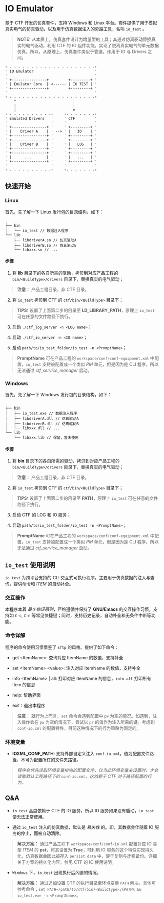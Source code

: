 # IO Emulator

基于 CTF 开发的仿真套件，支持 Windows 和 Linux 平台。套件提供了用于模拟真实电气的仿真驱动，以及用于仿真数据注入的旁路工具，名叫 `io_test` 。

> **NOTE:** 从本质上，仿真套件设计为增量型的工具；其通过仿真驱动替换真实的电气驱动，利用 CTF 的 IO 组件功能，实现了脱离真实电气的单元数据仿真。所以，从原理上，仿真套件类似于管道，作用于 IO 与 Drivers 之间。

```
+ - - - - - - - - - - - - - - - - - - - -+
' IO Emulator                            '
'                                        '
' +----------------+         +---------+ '
' | Emulator Core  | <------ | IO TEST | '
' +----------------+         +---------+ '
'                                        '
+ - - - - - - - - - - - - - - - - - - - -+
    ^                          |
    |                          |
    |                          v
+ - - - - - - - - - -+     +- - - - - - -+
' Emulated Drivers   '     ' CTF         '
'                    '     '             '
' +----------------+ '     ' +---------+ '
' |    Driver A    | ' --> ' |   IO    | '
' +----------------+ '     ' +---------+ '
' +----------------+ '     ' +---------+ '
' |    Driver B    | '     ' |   LOG   | '
' +----------------+ '     ' +---------+ '
' +----------------+ '     ' +---------+ '
' |      ...       | '     ' |   ...   | '
' +----------------+ '     ' +---------+ '
'                    '     '             '
+ - - - - - - - - - -+     +- - - - - - -+
```

## 快速开始

### Linux

首先，先了解一下 Linux 发行包的目录结构，如下：

```
.
├── bin
│   └── io_test // 数据注入程序
└── lib
    ├── libdriverA.so // 仿真驱动A
    ├── libdriverB.so // 仿真驱动B
    └── libxxx.so // ...
```

#### 步骤

1. 将 **lib** 目录下的各自所需的驱动，拷贝到对应产品工程的 `bin/<BuildType>/drivers` 目录下，替换真实的电气驱动；

> **注意：** 产品工程目录，非 CTF 目录。

2. 将 `io_test` 拷贝到 CTF 的 `ctf/bin/<BuildType>` 目录下；

> **TIPS:** 设置了上面第二步的目录至 **LD_LIBRARY_PATH**，原理上 `io_test` 可在任意的文件路径下执行。

3. 启动 `./ctf_log_server -n <LOG name>`；

4. 启动 `./ctf_io_server -n <IO name>`；

5. 启动 `path/to/io_test_folder/io_test -n <PromptName>`；

> **PromptName** 可在产品工程的 `workspace/conf/conf-equipment.xml` 中配置，`io_test` 支持被配置成一个类似 *PM* 单元，但是因为是 CLI 程序，所以无法通过 *ctf_service_manager* 启动。

### Windows

首先，先了解一下 Windows 发行包的目录结构，如下：

```
.
├── bin
│   ├── io_test.exe // 数据注入程序
│   ├── libdriverA.dll // 仿真驱动A
│   ├── libdriverB.dll // 仿真驱动B
│   └── libxxx.dll // ...
└── lib
    └── libxxx.lib // 保留，暂未使用
```

#### 步骤

1. 将 **bin** 目录下的各自所需的驱动，拷贝到对应产品工程的 `bin/<BuildType>/drivers` 目录下，替换真实的电气驱动；

> **注意：** 产品工程目录，非 CTF 目录。

2. 将 `io_test` 拷贝到 CTF 的 `ctf/bin/<BuildType>` 目录下；

> **TIPS:** 设置了上面第二步的目录至 **PATH**，原理上 `io_test` 可在任意的文件路径下执行。

3. 启动 CTF 的 LOG 和 IO 服务；

5. 启动 `path/to/io_test_folder/io_test -n <PromptName>`；

> **PromptName** 可在产品工程的 `workspace/conf/conf-equipment.xml` 中配置，`io_test` 支持被配置成一个类似 *PM* 单元，但是因为是 CLI 程序，所以无法通过 *ctf_service_manager* 启动。

## `io_test` 使用说明

`io_test` 为跨平台支持的 CLI 交互式可执行程序。主要用于仿真数据的注入与查询，提供命令和 *ITEM* 的自动补全。

### 交互操作

本程序本着 *最小惊讶原则*，严格遵循并保持了 **GNU/Emacs** 的交互操作习惯，支持如 `C-c`, `C-n` 等常见快捷键；同时，支持历史记录，自动补全和无条件中断等功能。

### 命令详解

程序的命令使用习惯借鉴了 `sftp` 的风格。提供了如下命令：

+ get \<ItemName\>: 查询对应 ItemName 的数值，支持补全

+ set \<ItemName\> \<value\>: 注入对应 ItemName 的数值，支持补全

+ info \<ItemName\> | all: 打印对应 ItemName 的信息，`info all` 打印所有 Item 的信息

+ help: 帮助界面

+ exit：退出本程序

> **注意：** 就行为上而言，`set` 命令会遇到配置中 `pw` 为空的情况。如遇到，注入操作会在 `pw` 为空的情况下，尝试以 `pr` 的值作为注入所需的键。考虑到 `conf-io.xml` 的配置特性，目前这种情况下的行为策略为固定的。

### 环境变量

+ **IOXML_CONF_PATH**: 支持外部自定义注入 `conf-io.xml`。值为配置文件路径，不可为配置所在的文件夹路径。

> *程序会优先读取环境变量指向的配置文件，仅当此环境变量未设置时，才会读取默认工程路径下的 `conf-io.xml`，这依赖于 CTF 对于路径配置的行为。*

## Q&A

+ `io_test` 高度依赖于 CTF 的 IO 服务，所以 IO 服务如果没有启动，`io_test` 便无法正常使用。

+ 通过 `io_test` 注入的仿真数据，默认是 *易失性* 的。即，其数据会伴随着 IO 服务的停止，而被自动清除。

> **解决方案：** 通过产品工程下 `workspace/conf/conf-io.xml` 配置对应 IO 类型 *ITEM* 的 **pst**，将其设置为 **True**；可利用 IO 服务的这个特性实现持久化，仿真数据会因此被存入 `persist.data` 中，便于复制与迁移备份。详细关于方案的持久化内容，参见 CTF 的 IO 使用说明。

+ `Windows` 下，`io_test` 出现执行后闪退的情况。

> **解决方案：** 通过追加设置 CTF 的执行目录至环境变量 `PATH` 解决。具体可参考命令：`set PATH=/path/to/ctf/bin/<BuildType>;%PATH% && io_test.exe -n <PromptName>`。
